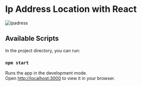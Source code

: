# Ip Address Location with React 

![ipadress](https://user-images.githubusercontent.com/110597975/209094916-02adb90f-42ff-413f-b76d-35c7d7707395.png)


## Available Scripts

In the project directory, you can run:

### `npm start`

Runs the app in the development mode.\
Open [http://localhost:3000](http://localhost:3000) to view it in your browser.

